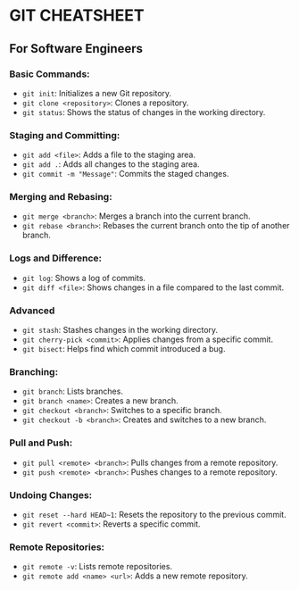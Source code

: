 
# GIT CHEATSHEET
## For Software Engineers

### Basic Commands:
- `git init`: Initializes a new Git repository.
- `git clone <repository>`: Clones a repository.
- `git status`: Shows the status of changes in the working directory.

### Staging and Committing:
- `git add <file>`: Adds a file to the staging area.
- `git add .`: Adds all changes to the staging area.
- `git commit -m "Message"`: Commits the staged changes.

### Merging and Rebasing:
- `git merge <branch>`: Merges a branch into the current branch.
- `git rebase <branch>`: Rebases the current branch onto the tip of another branch.

### Logs and Difference:
- `git log`: Shows a log of commits.
- `git diff <file>`: Shows changes in a file compared to the last commit.

### Advanced
- `git stash`: Stashes changes in the working directory.
- `git cherry-pick <commit>`: Applies changes from a specific commit.
- `git bisect`: Helps find which commit introduced a bug.

### Branching:
- `git branch`: Lists branches.
- `git branch <name>`: Creates a new branch.
- `git checkout <branch>`: Switches to a specific branch.
- `git checkout -b <branch>`: Creates and switches to a new branch.

### Pull and Push:
- `git pull <remote> <branch>`: Pulls changes from a remote repository.
- `git push <remote> <branch>`: Pushes changes to a remote repository.

### Undoing Changes:
- `git reset --hard HEAD~1`: Resets the repository to the previous commit.
- `git revert <commit>`: Reverts a specific commit.

### Remote Repositories:
- `git remote -v`: Lists remote repositories.
- `git remote add <name> <url>`: Adds a new remote repository.
